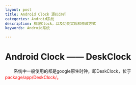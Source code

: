 ```yaml
---
layout: post
title: Android Clock 源码分析
categories: Android系统
description: 梳理Clock，以及功能实现和修改方式
keywords: Android系统

---
```

# Android Clock —— DeskClock
　　系统中一般使用的都是google原生时钟，即DeskClock，位于<font color=red>package/app/DeskClock/。
 
